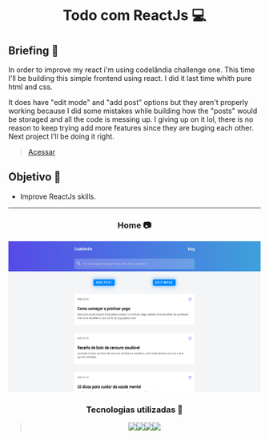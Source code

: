 <h1 align="center"> Todo com ReactJs 💻 </h1>

## Briefing 📄

In order to improve my react i'm using codelândia challenge one. This time I'll be building this simple frontend using react. I did it last time whith pure html and css.

It does have "edit mode" and "add post" options but they aren't properly working because I did some mistakes while building how the "posts" would be storaged and all the code is messing up. I giving up on it lol, there is no reason to keep trying add more features since they are buging each other. Next project I'll be doing it right. 

> [Acessar](https://gareiji-api.web.app)

<h2 align="left"> Objetivo 📌 </h2>

- Improve ReactJs skills.

---

<h3 align="center"> Home 📷 </h3>

<div align="center">
<img height="300em" src="./public/showcase.png">
</div>

<h3 align="center"> Tecnologias utilizadas 🤖 </h3>

> <div align="center"><img src="https://img.shields.io/badge/HTML5-E34F26?style=for-the-badge&logo=html5&logoColor=white"><img src="https://img.shields.io/badge/CSS3-1572B6?style=for-the-badge&logo=css3&logoColor=white"><img src="https://img.shields.io/badge/JavaScript-323330?style=for-the-badge&logo=javascript&logoColor=F7DF1E"><img src="https://img.shields.io/badge/react-%2320232a.svg?style=for-the-badge&logo=react&logoColor=%2361DAFB"></div>
